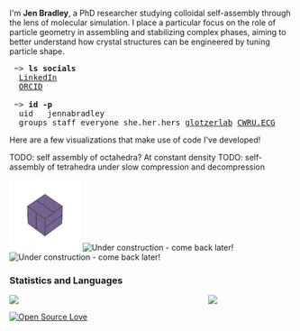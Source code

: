I'm **Jen Bradley**, a PhD researcher studying colloidal self-assembly through the lens of molecular simulation. I place a particular focus on the role of particle geometry in assembling and stabilizing complex phases, aiming to better understand how crystal structures can be engineered by tuning particle shape.

<pre>
 ~> <strong>ls socials</strong>
  <a href="https://www.linkedin.com/in/jenbrad">LinkedIn</a>
  <a href="https://orcid.org/0009-0007-2443-2982">ORCID</a>

 ~> <strong>id -p</strong>
  uid	jennabradley
  groups staff everyone she.her.hers <a href="https://github.com/glotzerlab">glotzerlab</a> <a href="https://engineering.case.edu/research/labs/electro-ceramics/about">CWRU.ECG</a>
</pre>

 <!--- Style for the block above is based on the excellent profile at https://github.com/hedyhli/hedyhl --->

Here are a few visualizations that make use of code I've developed!

TODO: self assembly of octahedra? At constant density
TODO: self-assembly of tetrahedra under slow compression and decompression

<div>
    <img src='src/pyritohedron.gif' alt='Pyritohedra' width='25%'/>
    <img src='image.jpg' alt='Under construction - come back later!' width='25%'/>
    <img src='image.jpg' alt='Under construction - come back later!' width='25%'/>
</div>




### Statistics and Languages

<!--- ![Github Statistics](https://github-profile-summary-cards.vercel.app/api/cards/stats?username=janbridley&theme=github) ![Languages](https://github-profile-summary-cards.vercel.app/api/cards/most-commit-language?username=janbridley&theme=github) --->

<div style="display: flex; justify-content: space-between;">
  <img src="https://github-profile-summary-cards.vercel.app/api/cards/stats?username=janbridley&theme=github" width="30%" />
  <img src="https://github-profile-summary-cards.vercel.app/api/cards/most-commit-language?username=janbridley&theme=github" width="30%" />
</div>


<!--- [![Linkedin: Jenna Bradley](https://img.shields.io/badge/-jenbrad-blue?style=flat-square&logo=Linkedin&logoColor=white&link=https://www.linkedin.com/in/jenbrad/)](https://www.linkedin.com/in/jenbrad/) --->
[![Open Source Love](https://badges.frapsoft.com/os/v2/open-source.svg?v=103)](https://github.com/ellerbrock/open-source-badges/)
